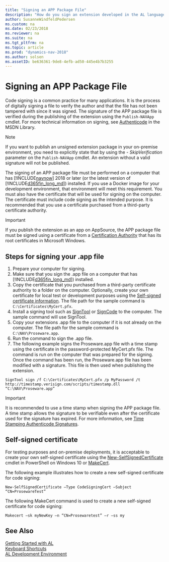 ```yaml
---
title: "Signing an APP Package File"
description: "How do you sign an extension developed in the AL language."
author: SusanneWindfeldPedersen
ms.custom: na
ms.date: 02/23/2018
ms.reviewer: na
ms.suite: na
ms.tgt_pltfrm: na
ms.topic: article
ms.prod: "dynamics-nav-2018"
ms.author: solsen
ms.assetID: be636361-9de8-4efb-ad50-445e4b7b3255
---
```




# Signing an APP Package File
Code signing is a common practice for many applications. It is the process of digitally signing a file to verify the author and that the file has not been tampered with since it was signed. The signature of the APP package file is verified during the publishing of the extension using the `Publish-NAVApp` cmdlet. 
For more technical information on signing, see [Authenticode](https://msdn.microsoft.com/en-us/library/ms537359\(VS.85\).aspx) in the MSDN Library. 

> [!NOTE]   
> If you want to publish an unsigned extension package in your on-premise environment, you need to explicitly state that by using the - *SkipVerification* parameter on the `Publish-NAVApp` cmdlet. An extension without a valid signature will not be published. 

The signing of an APP package file must be performed on a computer that has [!INCLUDE[navnow](includes/navnow_md.md)] 2018 or later (or the latest version of [!INCLUDE[d365fin_long_md](includes/d365fin_long_md.md)]) installed. If you use a Docker image for your development environment, that environment will meet this requirement. You must also have the certificate that will be used for signing on the computer. The certificate must include code signing as the intended purpose. It is recommended that you use a certificate purchased from a third-party certificate authority. 

> [!IMPORTANT]  
> If you publish the extension as an app on AppSource, the APP package file must be signed using a certificate from a [Certification Authority](https://technet.microsoft.com/en-us/library/cc751157.aspx) that has its root certificates in Microsoft Windows.

## Steps for signing your .app file

1. Prepare your computer for signing. 
2. Make sure that you sign the .app file on a computer that has [!INCLUDE[d365fin_long_md](includes/d365fin_long_md.md)]) installed.
3. Copy the certificate that you purchased from a third-party certificate authority to a folder on the computer. Optionally, create your own certificate for local test or development purposes using the [Self-signed certificate information](#self-signed-certificate). The file path for the sample command is `C:\Certificates\MyCert.pfx`.
4. Install a signing tool such as [SignTool](https://docs.microsoft.com/en-us/dotnet/framework/tools/signtool-exe) or [SignCode](https://docs.microsoft.com/en-us/previous-versions/windows/internet-explorer/ie-developer/platform-apis/ms537364(v=vs.85)) to the computer. The sample command will use SignTool.
5. Copy your extensions .app file to the computer if it is not already on the computer. The file path for the sample command is `C:\NAV\Proseware.app`.
6. Run the command to sign the .app file.  
7. The following example signs the Proseware.app file with a time stamp using the certificate in the password-protected MyCert.pfx file. The command is run on the computer that was prepared for the signing. Once the command has been run, the Proseware.app file has been modified with a signature. This file is then used when publishing the extension.

```
SignTool sign /f C:\Certificates\MyCert.pfx /p MyPassword /t http://timestamp.verisign.com/scripts/timestamp.dll “C:\NAV\Proseware.app”
```

> [!IMPORTANT]   
> It is recommended to use a time stamp when signing the APP package file. A time stamp allows the signature to be verifiable even after the certificate used for the signature has expired. For more information, see [Time Stamping Authenticode Signatures](https://msdn.microsoft.com/en-us/library/windows/desktop/bb931395(v=vs.85).aspx).


## Self-signed certificate
For testing purposes and on-premise deployments, it is acceptable to create your own self-signed certificate using the [New-SelfSignedCertificate](https://technet.microsoft.com/library/hh848633) cmdlet in PowerShell on Windows 10 or [MakeCert](https://msdn.microsoft.com/en-us/library/windows/desktop/aa386968(v=vs.85).aspx).  

The following example illustrates how to create a new self-signed certificate for code signing:

```
New-SelfSignedCertificate –Type CodeSigningCert –Subject “CN=ProsewareTest”
```

The following MakeCert command is used to create a new self-signed certificate for code signing:

```
Makecert –sk myNewKey –n “CN=Prosewaretest” –r –ss my
```

## See Also
[Getting Started with AL](devenv-get-started.md)  
[Keyboard Shortcuts](devenv-keyboard-shortcuts.md)    
[AL Development Environment](devenv-reference-overview.md)  
